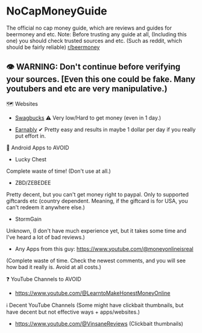 # NoCapMoneyGuide
The official no cap money guide, which are reviews and guides for beermoney and etc.
Note: Before trusting any guide at all, (Including this one) you should check trusted sources and etc. (Such as reddit, which should be fairly reliable) [r/beermoney](reddit.com/r/beermoney)


## 👁 WARNING: Don't continue before verifying your sources. [Even this one could be fake. Many youtubers and etc are very manipulative.)

🗺 Websites
- [Swagbucks](https://www.swagbucks.com/p/register?rb=66879362)
⚠ Very low/Hard to get money (even in 1 day.)

- [Earnably](https://earnably.com/join/2117835)
✔ Pretty easy and results in maybe 1 dollar per day if you really put effort in.




📱 Android Apps to AVOID
- Lucky Chest

Complete waste of time! (Don't use at all.)

- ZBD/ZEBEDEE

Pretty decent, but you can't get money right to paypal. Only to supported giftcards etc (country dependent. Meaning, if the giftcard is for USA, you can't redeem it anywhere else.)

- StormGain

Unknown, (I don't have much experience yet, but it takes some time and I've heard a lot of bad reviews.)

- Any Apps from this guy: https://www.youtube.com/@moneyonlineisreal 

(Complete waste of time. Check the newest comments, and you will see how bad it really is. Avoid at all costs.)

❓ YouTube Channels to AVOID
- https://www.youtube.com/@LearntoMakeHonestMoneyOnline


ℹ Decent YouTube Channels (Some might have clickbait thumbnails, but have decent but not effective ways + apps/websites.)
- https://www.youtube.com/@VinsaneReviews (Clickbait thumbnails)
